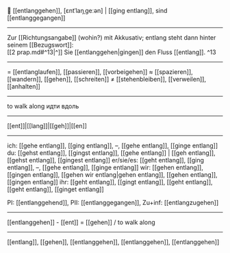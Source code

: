 🚶 [[entlanggehen]], [ɛntˈlaŋˌɡeːən] | [[ging entlang]], sind [[entlanggegangen]]

---
Zur [[Richtungsangabe]] (wohin?) mit Akkusativ; entlang steht dann hinter seinem [[Bezugswort]]:  
[[2 prap.md#^13|^]] Sie [[entlanggehen|gingen]] den Fluss [[entlang]]. ^13

---
= [[entlanglaufen]], [[passieren]], [[vorbeigehen]]
≈ [[spazieren]], [[wandern]], [[gehen]], [[schreiten]]
≠ [[stehenbleiben]], [[verweilen]], [[anhalten]]

---
to walk along
идти вдоль

---
[[ent]]|[[lang]]|[[geh]]|[[en]]

---
ich: [[gehe entlang]], [[ging entlang]], –, [[gehe entlang]], [[ginge entlang]]
du: [[gehst entlang]], [[gingst entlang]], [[gehe entlang]] | [[geh entlang]], [[gehst entlang]], [[gingest entlang]]
er/sie/es: [[geht entlang]], [[ging entlang]], –, [[gehe entlang]], [[ginge entlang]]
wir: [[gehen entlang]], [[gingen entlang]], [[gehen wir entlang|gehen entlang]], [[gehen entlang]], [[gingen entlang]]
ihr: [[geht entlang]], [[gingt entlang]], [[geht entlang]], [[geht entlang]], [[ginget entlang]]

PI: [[entlanggehend]], PII: [[entlanggegangen]], Zu+inf: [[entlangzugehen]]

---
[[entlanggehen]] - [[ent]] = [[gehen]] / to walk along

---
[[entlang]], [[gehen]], [[entlanggehen]], [[entlanggehen]], [[entlanggehen]]
